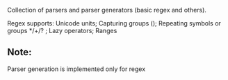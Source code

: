 Collection of parsers and parser generators (basic regex and others).

Regex supports:
    Unicode units;
    Capturing groups ();
    Repeating symbols or groups */+/? ;
    Lazy operators;
    Ranges

## Note:
Parser generation is implemented only for regex
